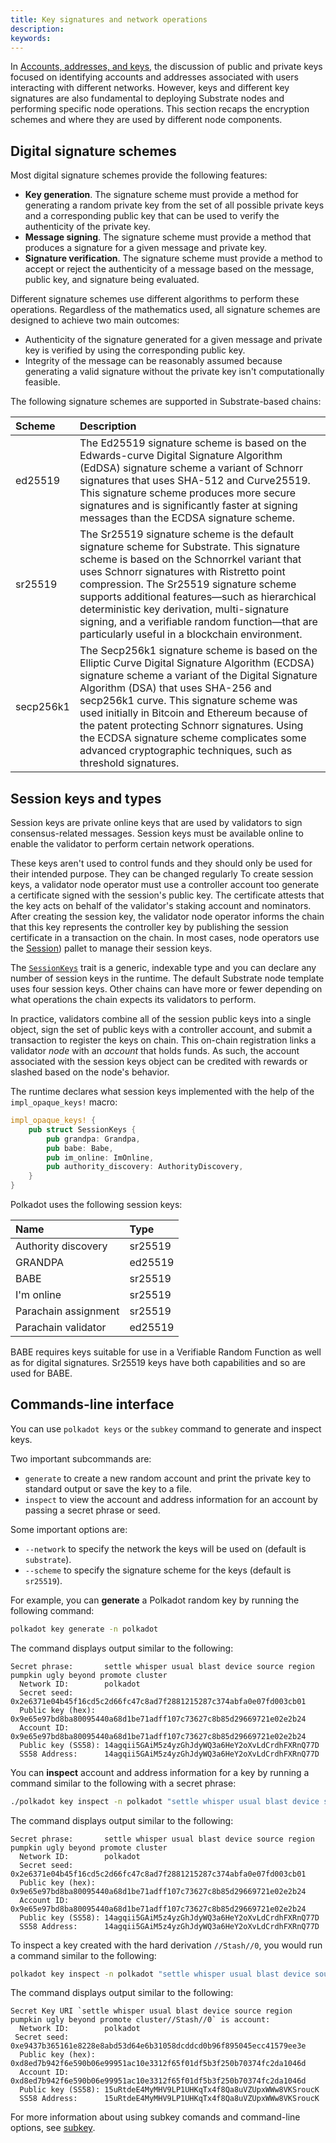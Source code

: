 ```yaml
---
title: Key signatures and network operations
description:
keywords:
---
```


In [Accounts, addresses, and keys](/learn/accounts-addresses-keys/), the discussion of public and private keys focused on identifying accounts and addresses associated with users interacting with different networks.
However, keys and different key signatures are also fundamental to deploying Substrate nodes and performing specific node operations.
This section recaps the encryption schemes and where they are used by different node components.

## Digital signature schemes

Most digital signature schemes provide the following features:

- **Key generation**. The signature scheme must provide a method for generating a random private key from the set of all possible private keys and a corresponding public key that can be used to verify the authenticity of the private key.
- **Message signing**. The signature scheme must provide a method that produces a signature for a given message and private key.
- **Signature verification**. The signature scheme must provide a method to accept or reject the authenticity of a message based on the message, public key, and signature being evaluated.

Different signature schemes use different algorithms to perform these operations.
Regardless of the mathematics used, all signature schemes are designed to achieve two main outcomes:

- Authenticity of the signature generated for a given message and private key is verified by using the corresponding public key.
- Integrity of the message can be reasonably assumed because generating a valid signature without the private key isn't computationally feasible.

The following signature schemes are supported in Substrate-based chains:

| Scheme  | Description                                                                                                                                                                                                                                                                                                                                                                                                                          |
| :------ | :----------------------------------------------------------------------------------------------------------------------------------------------------------------------------------------------------------------------------------------------------------------------------------------------------------------------------------------------------------------------------------------------------------------------------------- |
| ed25519 | The Ed25519 signature scheme is based on the Edwards-curve Digital Signature Algorithm (EdDSA) signature scheme a variant of Schnorr signatures that uses SHA-512 and Curve25519. This signature scheme produces more secure signatures and is significantly faster at signing messages than the ECDSA signature scheme.                                                                                                             |
| sr25519 | The Sr25519 signature scheme is the default signature scheme for Substrate. This signature scheme is based on the Schnorrkel variant that uses Schnorr signatures with Ristretto point compression. The Sr25519 signature scheme supports additional features—such as hierarchical deterministic key derivation, multi-signature signing, and a verifiable random function—that are particularly useful in a blockchain environment. |
| secp256k1 | The Secp256k1 signature scheme is based on the Elliptic Curve Digital Signature Algorithm (ECDSA) signature scheme a variant of the Digital Signature Algorithm (DSA) that uses SHA-256 and secp256k1 curve. This signature scheme was used initially in Bitcoin and Ethereum because of the patent protecting Schnorr signatures. Using the ECDSA signature scheme complicates some advanced cryptographic techniques, such as threshold signatures.                           |

## Session keys and types

Session keys are private online keys that are used by validators to sign consensus-related messages.
Session keys must be available online to enable the validator to perform certain network operations.

These keys aren't used to control funds and they should only be used for their intended purpose.
They can be changed regularly
To create session keys, a validator node operator must use a controller account too generate a certificate signed with the session's public key.
The certificate attests that the key acts on behalf of the validator's staking account and nominators.
After creating the session key, the validator node operator informs the chain that this key represents the controller key by
publishing the session certificate in a transaction on the chain.
In most cases, node operators use the [Session](https://paritytech.github.io/substrate/master/pallet_session/index.html)) pallet to manage their session keys.

The [`SessionKeys`](https://paritytech.github.io/substrate/master/sp_session/index.html)
trait is a generic, indexable type and you can declare any number of session keys in the runtime.
The default Substrate node template uses four session keys.
Other chains can have more or fewer depending on what operations the chain expects its validators to
perform.

In practice, validators combine all of the session public keys into a single object, sign the set
of public keys with a controller account, and submit a transaction to register the keys on chain.
This on-chain registration links a validator _node_ with an _account_ that holds funds.
As such, the account associated with the session keys object can be credited with rewards or slashed based on the node's behavior.

The runtime declares what session keys implemented with the help of the `impl_opaque_keys!` macro:

```rust
impl_opaque_keys! {
    pub struct SessionKeys {
        pub grandpa: Grandpa,
        pub babe: Babe,
        pub im_online: ImOnline,
        pub authority_discovery: AuthorityDiscovery,
    }
}
```

Polkadot uses the following session keys:

| Name                 | Type    |
| :------------------- | :------ |
| Authority discovery  | sr25519 |
| GRANDPA              | ed25519 |
| BABE                 | sr25519 |
| I'm online           | sr25519 |
| Parachain assignment | sr25519 |
| Parachain validator  | ed25519 |

BABE requires keys suitable for use in a Verifiable Random Function as well as for digital signatures.
Sr25519 keys have both capabilities and so are used for BABE.

## Commands-line interface

You can use `polkadot keys` or the `subkey` command to generate and inspect keys.

Two important subcommands are:

- `generate` to create a new random account and print the private key to standard output or save the key to a file.
- `inspect` to view the account and address information for an account by passing a secret phrase or seed.

Some important options are:

- `--network` to specify the network the keys will be used on (default is `substrate`).
- `--scheme` to specify the signature scheme for the keys (default is `sr25519`).

For example, you can **generate** a Polkadot random key by running the following command:

```bash
polkadot key generate -n polkadot
```

The command displays output similar to the following:

```text
Secret phrase:       settle whisper usual blast device source region pumpkin ugly beyond promote cluster
  Network ID:        polkadot
  Secret seed:       0x2e6371e04b45f16cd5c2d66fc47c8ad7f2881215287c374abfa0e07fd003cb01
  Public key (hex):  0x9e65e97bd8ba80095440a68d1be71adff107c73627c8b85d29669721e02e2b24
  Account ID:        0x9e65e97bd8ba80095440a68d1be71adff107c73627c8b85d29669721e02e2b24
  Public key (SS58): 14agqii5GAiM5z4yzGhJdyWQ3a6HeY2oXvLdCrdhFXRnQ77D
  SS58 Address:      14agqii5GAiM5z4yzGhJdyWQ3a6HeY2oXvLdCrdhFXRnQ77D
```

You can **inspect** account and address information for a key by running a command similar to the following with a secret phrase:

```bash
./polkadot key inspect -n polkadot "settle whisper usual blast device source region pumpkin ugly beyond promote cluster"
```

The command displays output similar to the following:

```text
Secret phrase:       settle whisper usual blast device source region pumpkin ugly beyond promote cluster
  Network ID:        polkadot
  Secret seed:       0x2e6371e04b45f16cd5c2d66fc47c8ad7f2881215287c374abfa0e07fd003cb01
  Public key (hex):  0x9e65e97bd8ba80095440a68d1be71adff107c73627c8b85d29669721e02e2b24
  Account ID:        0x9e65e97bd8ba80095440a68d1be71adff107c73627c8b85d29669721e02e2b24
  Public key (SS58): 14agqii5GAiM5z4yzGhJdyWQ3a6HeY2oXvLdCrdhFXRnQ77D
  SS58 Address:      14agqii5GAiM5z4yzGhJdyWQ3a6HeY2oXvLdCrdhFXRnQ77D
```

To inspect a key created with the hard derivation `//Stash//0`, you would run a command similar to the following:

```bash
polkadot key inspect -n polkadot "settle whisper usual blast device source region pumpkin ugly beyond promote cluster//Stash//0"
```

The command displays output similar to the following:

```text
Secret Key URI `settle whisper usual blast device source region pumpkin ugly beyond promote cluster//Stash//0` is account:
  Network ID:        polkadot
 Secret seed:       0xe9437b365161e8228e8abd53d64e6b31058dcddcd0b96f895045ecc41579ee3e
  Public key (hex):  0xd8ed7b942f6e590b06e99951ac10e3312f65f01df5b3f250b70374fc2da1046d
  Account ID:        0xd8ed7b942f6e590b06e99951ac10e3312f65f01df5b3f250b70374fc2da1046d
  Public key (SS58): 15uRtdeE4MyMHV9LP1UHKqTx4f8Qa8uVZUpxWWw8VKSroucK
  SS58 Address:      15uRtdeE4MyMHV9LP1UHKqTx4f8Qa8uVZUpxWWw8VKSroucK
```

For more information about using subkey comands and command-line options, see [subkey](/reference/command-line-tools/subkey/).
